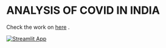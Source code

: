 # ANALYSIS OF COVID IN INDIA

Check the work on <a href='https://share.streamlit.io/hari2301/streamlit_app_analysis/main'>here</a> .

[![Streamlit App](https://static.streamlit.io/badges/streamlit_badge_black_white.svg)](https://github.com/hari2301/streamlit_app_ANALYSIS/tree/main)
